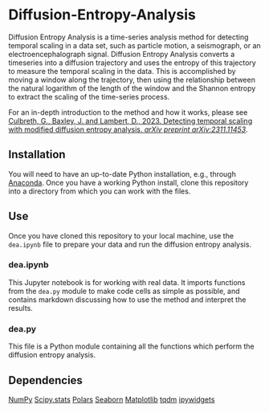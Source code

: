 # Diffusion-Entropy-Analysis

Diffusion Entropy Analysis is a time-series analysis method for detecting temporal scaling in a data set, such as particle motion, a seismograph, or an electroencephalograph signal. Diffusion Entropy Analysis converts a timeseries into a diffusion trajectory and uses the entropy of this trajectory to measure the temporal scaling in the data. This is accomplished by moving a window along the trajectory, then using the relationship between the natural logarithm of the length of the window and the Shannon entropy to extract the scaling of the time-series process.

For an in-depth introduction to the method and how it works, please see [Culbreth, G., Baxley, J. and Lambert, D., 2023. Detecting temporal scaling with modified diffusion entropy analysis. _arXiv preprint arXiv:2311.11453_](https://doi.org/10.48550/arXiv.2311.11453).

## Installation

You will need to have an up-to-date Python installation, e.g., through [Anaconda](https://www.anaconda.com/products/individual). Once you have a working Python install, clone this repository into a directory from which you can work with the files.

## Use

Once you have cloned this repository to your local machine, use the `dea.ipynb` file to prepare your data and run the diffusion entropy analysis.

### dea.ipynb
This Jupyter notebook is for working with real data. It imports functions from the `dea.py` module to make code cells as simple as possible, and contains markdown discussing how to use the method and interpret the results.

### dea.py
This file is a Python module containing all the functions which perform the diffusion entropy analysis.

## Dependencies

[NumPy](https://numpy.org/doc/stable/index.html)
[Scipy.stats](https://docs.scipy.org/doc/scipy/reference/stats.html)
[Polars](https://www.pola.rs/)
[Seaborn](https://seaborn.pydata.org/)
[Matplotlib](https://matplotlib.org/)
[tqdm](https://tqdm.github.io/)
[ipywidgets](https://ipywidgets.readthedocs.io/en/stable/)

